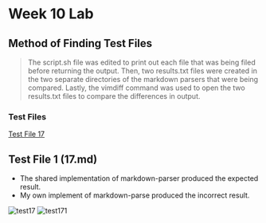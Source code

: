 # Week 10 Lab

## Method of Finding Test Files
> The script.sh file was edited to print out each file that was being filed before returning the output.
> Then, two results.txt files were created in the two separate directories of the markdown parsers that were being compared.
> Lastly, the vimdiff command was used to open the two results.txt files to compare the differences in output.

### Test Files
[Test File 17](https://github.com/nidhidhamnani/markdown-parser/blob/main/test-files/17.md)

## Test File 1 (17.md)
* The shared implementation of markdown-parser produced the expected result.
* My own implement of markdown-parse produced the incorrect result.

![test17](https://user-images.githubusercontent.com/78109412/172078159-46f02bb2-8749-40d8-8119-cc1c25708af6.JPG)
![test171](https://user-images.githubusercontent.com/78109412/172078188-1c975f7e-9dee-4f3e-8354-9acdce11f776.JPG)

